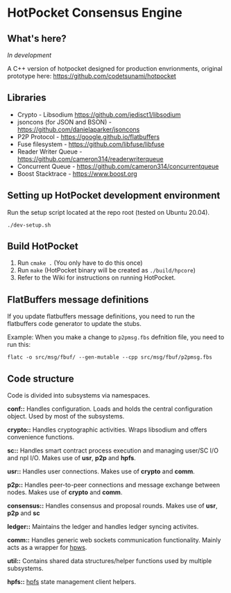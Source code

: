 # HotPocket Consensus Engine

## What's here?
*In development*

A C++ version of hotpocket designed for production envrionments, original prototype here: https://github.com/codetsunami/hotpocket

## Libraries
* Crypto - Libsodium https://github.com/jedisct1/libsodium
* jsoncons (for JSON and BSON) - https://github.com/danielaparker/jsoncons
* P2P Protocol - https://google.github.io/flatbuffers
* Fuse filesystem - https://github.com/libfuse/libfuse
* Reader Writer Queue - https://github.com/cameron314/readerwriterqueue
* Concurrent Queue - https://github.com/cameron314/concurrentqueue
* Boost Stacktrace - https://www.boost.org

## Setting up HotPocket development environment
Run the setup script located at the repo root (tested on Ubuntu 20.04).
```
./dev-setup.sh
```

## Build HotPocket
1. Run `cmake .` (You only have to do this once)
1. Run `make` (HotPocket binary will be created as `./build/hpcore`)
1. Refer to the Wiki for instructions on running HotPocket.

## FlatBuffers message definitions
If you update flatbuffers message definitions, you need to run the flatbuffers code generator to update the stubs.

Example: When you make a change to `p2pmsg.fbs` defnition file, you need to run this:

`flatc -o src/msg/fbuf/ --gen-mutable --cpp src/msg/fbuf/p2pmsg.fbs`

## Code structure
Code is divided into subsystems via namespaces.

**conf::** Handles configuration. Loads and holds the central configuration object. Used by most of the subsystems.

**crypto::** Handles cryptographic activities. Wraps libsodium and offers convenience functions.

**sc::** Handles smart contract process execution and managing user/SC I/O and npl I/O. Makes use of **usr**, **p2p** and **hpfs**.

**usr::** Handles user connections. Makes use of **crypto** and **comm**.

**p2p::** Handles peer-to-peer connections and message exchange between nodes. Makes use of **crypto** and **comm**.

**consensus::** Handles consensus and proposal rounds. Makes use of **usr**, **p2p** and **sc**

**ledger::** Maintains the ledger and handles ledger syncing activites.

**comm::** Handles generic web sockets communication functionality. Mainly acts as a wrapper for [hpws](https://github.com/RichardAH/hpws).

**util::** Contains shared data structures/helper functions used by multiple subsystems.

**hpfs::** [hpfs](https://github.com/HotPocketDev/hpfs) state management client helpers.